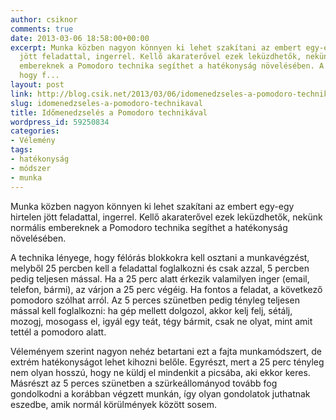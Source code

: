 ```yaml
---
author: csiknor
comments: true
date: 2013-03-06 18:58:00+00:00
excerpt: Munka közben nagyon könnyen ki lehet szakítani az embert egy-egy hirtelen
  jött feladattal, ingerrel. Kellő akaraterővel ezek leküzdhetők, nekünk normális
  embereknek a Pomodoro technika segíthet a hatékonyság növelésében. A technika lényege,
  hogy f...
layout: post
link: http://blog.csik.net/2013/03/06/idomenedzseles-a-pomodoro-technikaval/
slug: idomenedzseles-a-pomodoro-technikaval
title: Időmenedzselés a Pomodoro technikával
wordpress_id: 59250834
categories:
- Vélemény
tags:
- hatékonyság
- módszer
- munka
---
```


Munka közben nagyon könnyen ki lehet szakítani az embert egy-egy hirtelen jött feladattal, ingerrel. Kellő akaraterővel ezek leküzdhetők, nekünk normális embereknek a Pomodoro technika segíthet a hatékonyság növelésében.

A technika lényege, hogy félórás blokkokra kell osztani a munkavégzést, melyből 25 percben kell a feladattal foglalkozni és csak azzal, 5 percben pedig teljesen mással. Ha a 25 perc alatt érkezik valamilyen inger (email, telefon, bármi), az várjon a 25 perc végéig. Ha fontos a feladat, a következő pomodoro szólhat arról. Az 5 perces szünetben pedig tényleg teljesen mással kell foglalkozni: ha gép mellett dolgozol, akkor kelj felj, sétálj, mozogj, mosogass el, igyál egy teát, tégy bármit, csak ne olyat, mint amit tettél a pomodoro alatt.

Véleményem szerint nagyon nehéz betartani ezt a fajta munkamódszert, de extrém hatékonyságot lehet kihozni belőle. Egyrészt, mert a 25 perc tényleg nem olyan hosszú, hogy ne küldj el mindenkit a picsába, aki ekkor keres. Másrészt az 5 perces szünetben a szürkeállományod tovább fog gondolkodni a korábban végzett munkán, így olyan gondolatok juthatnak eszedbe, amik normál körülmények között sosem.
